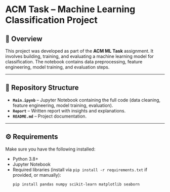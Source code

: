 # ACM Task – Machine Learning Classification Project  

## 📌 Overview  
This project was developed as part of the **ACM ML Task** assignment. It involves building, training, and evaluating a machine learning model for classification. The notebook contains data preprocessing, feature engineering, model training, and evaluation steps.  

---

## 📂 Repository Structure  
- **`Main.ipynb`** – Jupyter Notebook containing the full code (data cleaning, feature engineering, model training, evaluation).  
- **`Report`** – Written report with insights and explanations.  
- **`README.md`** – Project documentation.  

---

## ⚙️ Requirements  
Make sure you have the following installed:  

- Python 3.8+  
- Jupyter Notebook  
- Required libraries (install via `pip install -r requirements.txt` if provided, or manually):  
  ```bash
  pip install pandas numpy scikit-learn matplotlib seaborn
